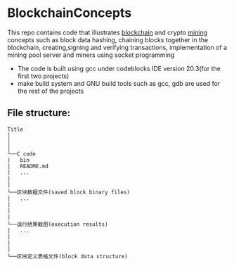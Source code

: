 # BlockchainConcepts

 This repo contains code that illustrates [blockchain](https://en.wikipedia.org/wiki/Blockchain) and crypto [mining](https://en.wikipedia.org/wiki/Cryptocurrency) concepts such as block data hashing, chaining blocks together in the blockchain, creating,signing and verifying transactions, implementation of a mining pool server and miners using socket programming

- The code is built using gcc under codeblocks IDE version 20.3(for the first two projects)
- make build system and GNU build tools such as gcc, gdb are used for the rest of the projects

## File structure:

```
Title
│
│
│
└──C code
|   bin
|   README.md
|   ...
|
|
└──区块数据文件(saved block binary files)
|   ...
|
|
|
└──运行结果截图(execution results)
|   ...
|
|
|
└──区块定义表格文件(block data structure)
```